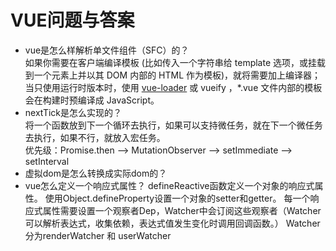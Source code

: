 # VUE问题与答案
* vue是怎么样解析单文件组件（SFC）的？  
如果你需要在客户端编译模板 (比如传入一个字符串给 template 选项，或挂载到一个元素上并以其 DOM 内部的 HTML 作为模板)，就将需要加上编译器；  
当只使用运行时版本时，使用 [vue-loader](https://github.com/vuejs/vue-loader) 或 vueify ，*.vue 文件内部的模板会在构建时预编译成 JavaScript。  
* nextTick是怎么实现的？   
将一个函数放到下一个循环去执行，如果可以支持微任务，就在下一个微任务去执行，如果不行，就放入宏任务。  
优先级：Promise.then --> MutationObserver --> setImmediate --> setInterval
* 虚拟dom是怎么转换成实际dom的？ 
* vue怎么定义一个响应式属性？
defineReactive函数定义一个对象的响应式属性。
使用Object.defineProperty设置一个对象的setter和getter。
每一个响应式属性需要设置一个观察者Dep，Watcher中会订阅这些观察者（Watcher可以解析表达式，收集依赖，表达式值发生变化时调用回调函数。）
Watcher分为renderWatcher 和 userWatcher